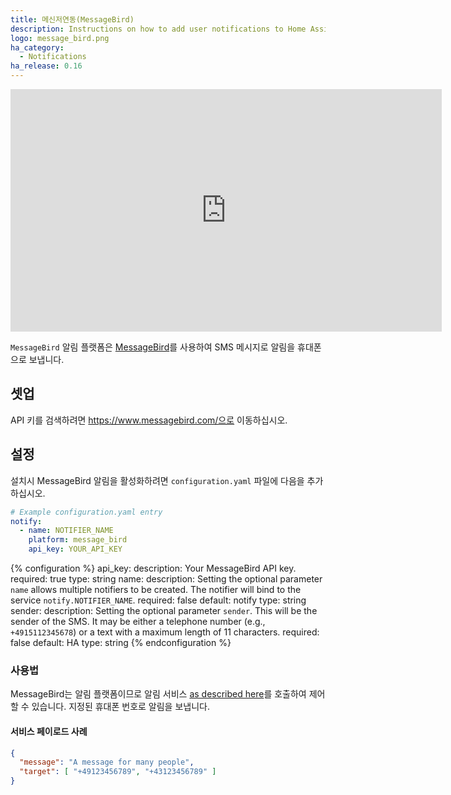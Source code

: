 ```yaml
---
title: 메신저연동(MessageBird)
description: Instructions on how to add user notifications to Home Assistant.
logo: message_bird.png
ha_category:
  - Notifications
ha_release: 0.16
---
```


<iframe width="690" height="388" src="https://www.youtube.com/embed/V7eUf2UsO4Q" frameborder="0" allow="accelerometer; autoplay; encrypted-media; gyroscope; picture-in-picture" allowfullscreen></iframe>

`MessageBird` 알림 플랫폼은 [MessageBird](https://www.messagebird.com/)를 사용하여 SMS 메시지로 알림을 휴대폰으로 보냅니다.

## 셋업

API 키를 검색하려면 https://www.messagebird.com/으로 이동하십시오.

## 설정

설치시 MessageBird 알림을 활성화하려면 `configuration.yaml` 파일에 다음을 추가하십시오.

```yaml
# Example configuration.yaml entry
notify:
  - name: NOTIFIER_NAME
    platform: message_bird
    api_key: YOUR_API_KEY
```

{% configuration %}
api_key:
  description: Your MessageBird API key.
  required: true
  type: string
name:
  description: Setting the optional parameter `name` allows multiple notifiers to be created. The notifier will bind to the service `notify.NOTIFIER_NAME`.
  required: false
  default: notify
  type: string
sender:
  description: Setting the optional parameter `sender`. This will be the sender of the SMS. It may be either a telephone number (e.g., `+4915112345678`) or a text with a maximum length of 11 characters.
  required: false
  default: HA
  type: string
{% endconfiguration %}

### 사용법

MessageBird는 알림 플랫폼이므로 알림 서비스 [as described here](/integrations/notify/)를 호출하여 제어할 수 있습니다. 지정된 휴대폰 번호로 알림을 보냅니다.

#### 서비스 페이로드 사례

```json
{
  "message": "A message for many people",
  "target": [ "+49123456789", "+43123456789" ]
}
```
